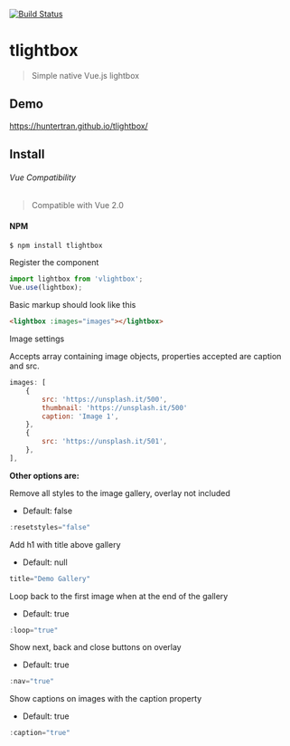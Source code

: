 [![Build Status](https://travis-ci.org/huntertran/tlightbox.svg?branch=master)](https://travis-ci.org/huntertran/tlightbox)




# tlightbox

> Simple native Vue.js lightbox

## Demo
https://huntertran.github.io/tlightbox/

## Install

###### Vue Compatibility
> Compatible with Vue 2.0

#### NPM
```bash
$ npm install tlightbox
```

Register the component

```js
import lightbox from 'vlightbox';
Vue.use(lightbox);
```

Basic markup should look like this

```html
<lightbox :images="images"></lightbox>
```

Image settings

Accepts array containing image objects, properties accepted are caption and src.

```js
images: [
    {
        src: 'https://unsplash.it/500',
        thumbnail: 'https://unsplash.it/500'
        caption: 'Image 1',
    },
    {
        src: 'https://unsplash.it/501',
    },
],
```

**Other options are:**

Remove all styles to the image gallery, overlay not included
- Default: false
```js
:resetstyles="false" 
```

Add h1 with title above gallery
- Default: null
```js
title="Demo Gallery" 
```

Loop back to the first image when at the end of the gallery
- Default: true
```js
:loop="true" 
```

Show next, back and close buttons on overlay
- Default: true
```js
:nav="true" 
```

Show captions on images with the caption property
- Default: true
```js
:caption="true"
```